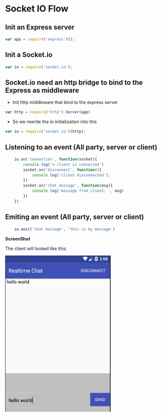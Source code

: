# Socket IO Flow

## Init an Express server

```js 
var app = require('express')(); 
```

## Init a Socket.io

```js
var io = require('socket.io'); 
```

## Socket.io need an http bridge to bind to the Express as middleware
- Init http middleware that bind to the express server

```js
var http = require('http').Server(app)
```

- So we rewrite the io initialization into this

```js
var io = require('socket.io')(http);
```

## Listening to an event (All party, server or client)

```js
    io.on('connection', function(socket){
        console.log('a client is connected')
        socket.on('disconnect', function(){
            console.log('client disconnected');
        })
        socket.on('chat message', function(msg){
            console.log('message from client: ', msg)
        })
    })
```

## Emiting an event (All party, server or client)

```js
    io.emit('chat message', 'this is my message')
```


**ScreenShot**

The client will looked like this:

<p>
    <img src="websocket.png" height="500" />
</p>
